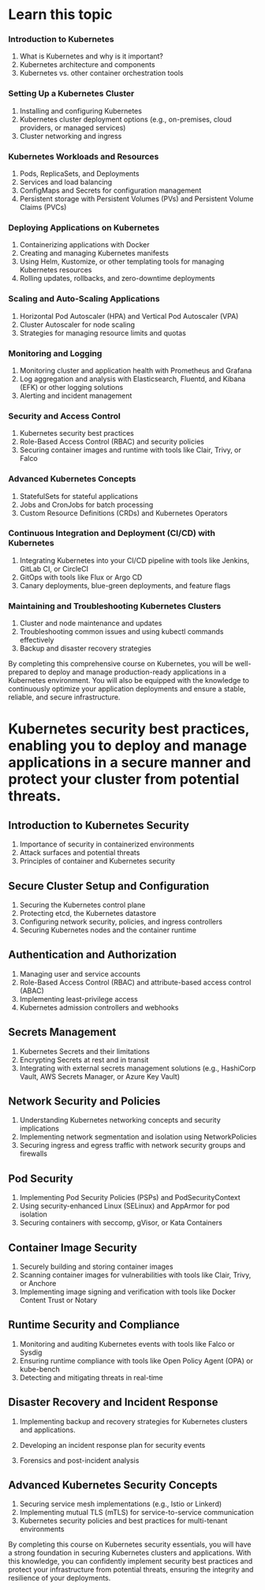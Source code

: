 # Learn this topic

### Introduction to Kubernetes
1. What is Kubernetes and why is it important?
2. Kubernetes architecture and components
3. Kubernetes vs. other container orchestration tools

### Setting Up a Kubernetes Cluster
1. Installing and configuring Kubernetes
2. Kubernetes cluster deployment options (e.g., on-premises, cloud providers, or managed services)
3. Cluster networking and ingress

### Kubernetes Workloads and Resources
1. Pods, ReplicaSets, and Deployments
2. Services and load balancing
3. ConfigMaps and Secrets for configuration management
4. Persistent storage with Persistent Volumes (PVs) and Persistent Volume Claims (PVCs)

### Deploying Applications on Kubernetes
1. Containerizing applications with Docker
2. Creating and managing Kubernetes manifests
3. Using Helm, Kustomize, or other templating tools for managing Kubernetes resources
4. Rolling updates, rollbacks, and zero-downtime deployments

### Scaling and Auto-Scaling Applications
1. Horizontal Pod Autoscaler (HPA) and Vertical Pod Autoscaler (VPA)
2. Cluster Autoscaler for node scaling
3. Strategies for managing resource limits and quotas

### Monitoring and Logging
1. Monitoring cluster and application health with Prometheus and Grafana
2. Log aggregation and analysis with Elasticsearch, Fluentd, and Kibana (EFK) or other logging solutions
3. Alerting and incident management

### Security and Access Control
1. Kubernetes security best practices
2. Role-Based Access Control (RBAC) and security policies
3. Securing container images and runtime with tools like Clair, Trivy, or Falco

### Advanced Kubernetes Concepts
1. StatefulSets for stateful applications
2. Jobs and CronJobs for batch processing
3. Custom Resource Definitions (CRDs) and Kubernetes Operators

### Continuous Integration and Deployment (CI/CD) with Kubernetes
1. Integrating Kubernetes into your CI/CD pipeline with tools like Jenkins, GitLab CI, or CircleCI
2. GitOps with tools like Flux or Argo CD
3. Canary deployments, blue-green deployments, and feature flags

### Maintaining and Troubleshooting Kubernetes Clusters
1. Cluster and node maintenance and updates
2. Troubleshooting common issues and using kubectl commands effectively
3. Backup and disaster recovery strategies

By completing this comprehensive course on Kubernetes, you will be well-prepared to deploy and manage production-ready applications in a Kubernetes environment. You will also be equipped with the knowledge to continuously optimize your application deployments and ensure a stable, reliable, and secure infrastructure.


# Kubernetes security best practices, enabling you to deploy and manage applications in a secure manner and protect your cluster from potential threats.

## Introduction to Kubernetes Security

1. Importance of security in containerized environments
2. Attack surfaces and potential threats
3. Principles of container and Kubernetes security

## Secure Cluster Setup and Configuration
1. Securing the Kubernetes control plane
2. Protecting etcd, the Kubernetes datastore
3. Configuring network security, policies, and ingress controllers
4. Securing Kubernetes nodes and the container runtime

## Authentication and Authorization
1. Managing user and service accounts
2. Role-Based Access Control (RBAC) and attribute-based access control (ABAC)
3. Implementing least-privilege access
4. Kubernetes admission controllers and webhooks

## Secrets Management
1. Kubernetes Secrets and their limitations
2. Encrypting Secrets at rest and in transit
3. Integrating with external secrets management solutions (e.g., HashiCorp Vault, AWS Secrets Manager, or Azure Key Vault)

## Network Security and Policies
1. Understanding Kubernetes networking concepts and security implications
2. Implementing network segmentation and isolation using NetworkPolicies
3. Securing ingress and egress traffic with network security groups and firewalls

## Pod Security
1. Implementing Pod Security Policies (PSPs) and PodSecurityContext
2. Using security-enhanced Linux (SELinux) and AppArmor for pod isolation
3. Securing containers with seccomp, gVisor, or Kata Containers

## Container Image Security
1. Securely building and storing container images
2. Scanning container images for vulnerabilities with tools like Clair, Trivy, or Anchore
3. Implementing image signing and verification with tools like Docker Content Trust or Notary

## Runtime Security and Compliance
1. Monitoring and auditing Kubernetes events with tools like Falco or Sysdig
2. Ensuring runtime compliance with tools like Open Policy Agent (OPA) or kube-bench
3. Detecting and mitigating threats in real-time

## Disaster Recovery and Incident Response
1. Implementing backup and recovery strategies for Kubernetes clusters and applications.

2. Developing an incident response plan for security events
3. Forensics and post-incident analysis

## Advanced Kubernetes Security Concepts
1. Securing service mesh implementations (e.g., Istio or Linkerd)
2. Implementing mutual TLS (mTLS) for service-to-service communication
3. Kubernetes security policies and best practices for multi-tenant environments

By completing this course on Kubernetes security essentials, you will have a strong foundation in securing Kubernetes clusters and applications. With this knowledge, you can confidently implement security best practices and protect your infrastructure from potential threats, ensuring the integrity and resilience of your deployments.




